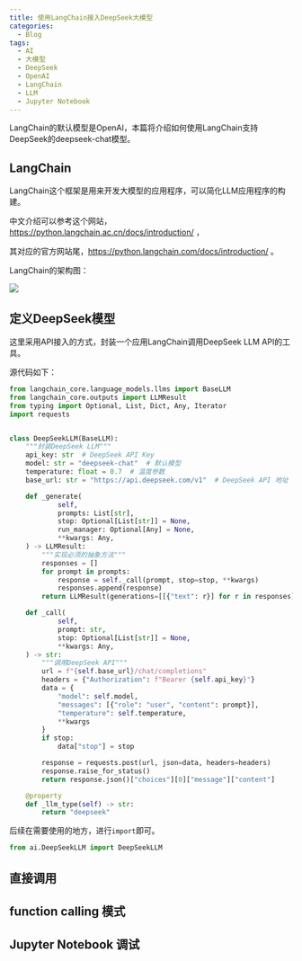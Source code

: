 ```yaml
---
title: 使用LangChain接入DeepSeek大模型
categories:
  - Blog
tags:
  - AI
  - 大模型
  - DeepSeek
  - OpenAI
  - LangChain
  - LLM
  - Jupyter Notebook
---
```


LangChain的默认模型是OpenAI，本篇将介绍如何使用LangChain支持DeepSeek的deepseek-chat模型。

## LangChain

LangChain这个框架是用来开发大模型的应用程序，可以简化LLM应用程序的构建。

中文介绍可以参考这个网站，https://python.langchain.ac.cn/docs/introduction/ ，

其对应的官方网站尾，https://python.langchain.com/docs/introduction/ 。

LangChain的架构图：

![](https://python.langchain.ac.cn/svg/langchain_stack_112024.svg)

## 定义DeepSeek模型

这里采用API接入的方式，封装一个应用LangChain调用DeepSeek LLM API的工具。

源代码如下：

```python
from langchain_core.language_models.llms import BaseLLM
from langchain_core.outputs import LLMResult
from typing import Optional, List, Dict, Any, Iterator
import requests


class DeepSeekLLM(BaseLLM):
    """封装DeepSeek LLM"""
    api_key: str  # DeepSeek API Key
    model: str = "deepseek-chat"  # 默认模型
    temperature: float = 0.7  # 温度参数
    base_url: str = "https://api.deepseek.com/v1"  # DeepSeek API 地址

    def _generate(
            self,
            prompts: List[str],
            stop: Optional[List[str]] = None,
            run_manager: Optional[Any] = None,
            **kwargs: Any,
    ) -> LLMResult:
        """实现必须的抽象方法"""
        responses = []
        for prompt in prompts:
            response = self._call(prompt, stop=stop, **kwargs)
            responses.append(response)
        return LLMResult(generations=[[{"text": r}] for r in responses])

    def _call(
            self,
            prompt: str,
            stop: Optional[List[str]] = None,
            **kwargs: Any,
    ) -> str:
        """调用DeepSeek API"""
        url = f"{self.base_url}/chat/completions"
        headers = {"Authorization": f"Bearer {self.api_key}"}
        data = {
            "model": self.model,
            "messages": [{"role": "user", "content": prompt}],
            "temperature": self.temperature,
            **kwargs
        }
        if stop:
            data["stop"] = stop

        response = requests.post(url, json=data, headers=headers)
        response.raise_for_status()
        return response.json()["choices"][0]["message"]["content"]

    @property
    def _llm_type(self) -> str:
        return "deepseek"
```

后续在需要使用的地方，进行`import`即可。

```python
from ai.DeepSeekLLM import DeepSeekLLM
```

## 直接调用

## function calling 模式

## Jupyter Notebook 调试


